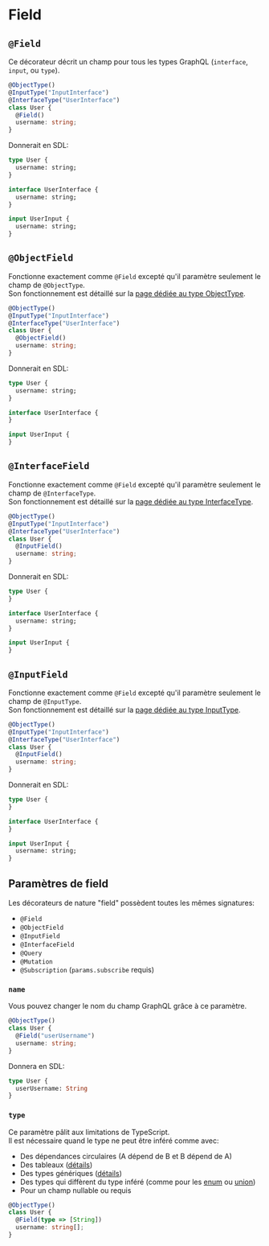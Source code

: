 # Field

## `@Field`
Ce décorateur décrit un champ pour tous les types GraphQL (`interface`, `input`, ou `type`).
```ts
@ObjectType()
@InputType("InputInterface")
@InterfaceType("UserInterface")
class User {
  @Field()
  username: string;
}
```
Donnerait en SDL:
```graphql
type User {
  username: string;
}

interface UserInterface {
  username: string;
}

input UserInput {
  username: string;
}
```

## `@ObjectField`
Fonctionne exactement comme `@Field` excepté qu'il paramètre seulement le champ de `@ObjectType`.  
Son fonctionnement est détaillé sur la [page dédiée au type ObjectType](/graphql-composer-decorators/fr/types/object-type#objectfield).
```ts
@ObjectType()
@InputType("InputInterface")
@InterfaceType("UserInterface")
class User {
  @ObjectField()
  username: string;
}
```
Donnerait en SDL:
```graphql
type User {
  username: string;
}

interface UserInterface {
}

input UserInput {
}
```

## `@InterfaceField`
Fonctionne exactement comme `@Field` excepté qu'il paramètre seulement le champ de `@InterfaceType`.  
Son fonctionnement est détaillé sur la [page dédiée au type InterfaceType](/graphql-composer-decorators/fr/types/interface-type#interfacefield).
```ts
@ObjectType()
@InputType("InputInterface")
@InterfaceType("UserInterface")
class User {
  @InputField()
  username: string;
}
```
Donnerait en SDL:
```graphql
type User {
}

interface UserInterface {
  username: string;
}

input UserInput {
}
```

## `@InputField`
Fonctionne exactement comme `@Field` excepté qu'il paramètre seulement le champ de `@InputType`.  
Son fonctionnement est détaillé sur la [page dédiée au type InputType](/graphql-composer-decorators/fr/types/input-type#inputfield).
```ts
@ObjectType()
@InputType("InputInterface")
@InterfaceType("UserInterface")
class User {
  @InputField()
  username: string;
}
```
Donnerait en SDL:
```graphql
type User {
}

interface UserInterface {
}

input UserInput {
  username: string;
}
```

## Paramètres de field
Les décorateurs de nature "field" possèdent toutes les mêmes signatures:
- `@Field`
- `@ObjectField`
- `@InputField`
- `@InterfaceField`
- `@Query`
- `@Mutation`
- `@Subscription` (`params.subscribe` requis)

### `name`
Vous pouvez changer le nom du champ GraphQL grâce à ce paramètre.
```ts
@ObjectType()
class User {
  @Field("userUsername")
  username: string;
}
```
Donnera en SDL:
```graphql
type User {
  userUsername: String
}
```

### `type`
Ce paramètre pâlit aux limitations de TypeScript.  
Il est nécessaire quand le type ne peut être inféré comme avec:
- Des dépendances circulaires (A dépend de B et B dépend de A)
- Des tableaux ([détails](/graphql-composer-decorators/fr/#tableaux))
- Des types génériques ([détails](/graphql-composer-decorators/fr/#types-generiques))
- Des types qui diffèrent du type inféré (comme pour les [enum](/graphql-composer-decorators/fr/types/enum-type) ou [union](/graphql-composer-decorators/fr/types/union-type))
- Pour un champ nullable ou requis

```ts
@ObjectType()
class User {
  @Field(type => [String])
  username: string[];
}
```
